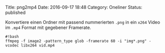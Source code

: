 Title: png2mp4
Date: 2016-09-17 18:48
Category: Oneliner
Status: published

Konvertiere einen Ordner mit passend nummerierten `.png` 
in ein `x264` Video im `.mp4` Format mit gegebener Framerate.

    #!bash
    ffmpeg -f image2 -pattern_type glob -framerate 60 -i "img*.png" -vcodec libx264 vid.mp4
